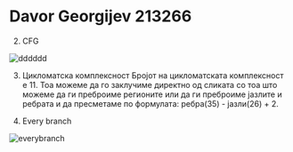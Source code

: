 # Davor Georgijev 213266

2. CFG

![dddddd](https://github.com/davorgeorgijev/SI_2023_lab2_213266/assets/130248752/312d95d1-2ffd-490e-ab83-de9f7775ad4c)

3. Цикломатска комплексност
Бројот на цикломатската комплексност е 11. Тоа можеме да го заклучиме директно од сликата со тоа што можеме да ги преброиме регионите или да ги преброиме јазлите и ребрата и да пресметаме по формулата: ребра(35) - јазли(26) + 2.

4. Every branch 

![everybranch](https://github.com/davorgeorgijev/SI_2023_lab2_213266/assets/130248752/6af3c933-7725-4f72-b4c3-c244b269b55f)
